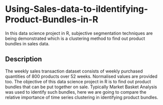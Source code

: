 # Using-Sales-data-to-iIdentifying-Product-Bundles-in-R
In this data science project in R, subjective segmentation techniques are being demonstrated which is a clustering method to find out product bundles in sales data.


## Description

The weekly sales transaction dataset consists of weekly purchased quantities of 800 products over 52 weeks. Normalised values are provided too. The objective of this data science project in R is to find out product bundles that can be put together on sale. Typically Market Basket Analysis was used to identify such bundles, here we are going to compare the relative importance of time series clustering in identifying product bundles.
